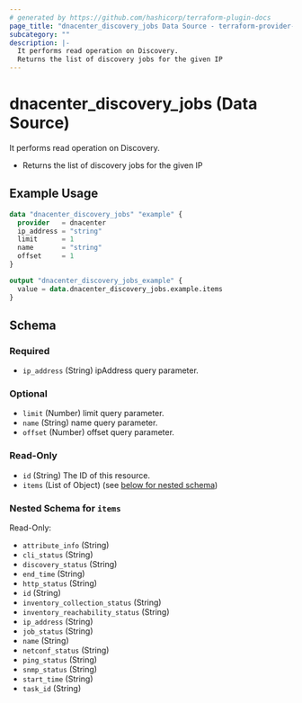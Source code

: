 ```yaml
---
# generated by https://github.com/hashicorp/terraform-plugin-docs
page_title: "dnacenter_discovery_jobs Data Source - terraform-provider-dnacenter"
subcategory: ""
description: |-
  It performs read operation on Discovery.
  Returns the list of discovery jobs for the given IP
---
```


# dnacenter_discovery_jobs (Data Source)

It performs read operation on Discovery.

- Returns the list of discovery jobs for the given IP

## Example Usage

```terraform
data "dnacenter_discovery_jobs" "example" {
  provider   = dnacenter
  ip_address = "string"
  limit      = 1
  name       = "string"
  offset     = 1
}

output "dnacenter_discovery_jobs_example" {
  value = data.dnacenter_discovery_jobs.example.items
}
```

<!-- schema generated by tfplugindocs -->
## Schema

### Required

- `ip_address` (String) ipAddress query parameter.

### Optional

- `limit` (Number) limit query parameter.
- `name` (String) name query parameter.
- `offset` (Number) offset query parameter.

### Read-Only

- `id` (String) The ID of this resource.
- `items` (List of Object) (see [below for nested schema](#nestedatt--items))

<a id="nestedatt--items"></a>
### Nested Schema for `items`

Read-Only:

- `attribute_info` (String)
- `cli_status` (String)
- `discovery_status` (String)
- `end_time` (String)
- `http_status` (String)
- `id` (String)
- `inventory_collection_status` (String)
- `inventory_reachability_status` (String)
- `ip_address` (String)
- `job_status` (String)
- `name` (String)
- `netconf_status` (String)
- `ping_status` (String)
- `snmp_status` (String)
- `start_time` (String)
- `task_id` (String)


